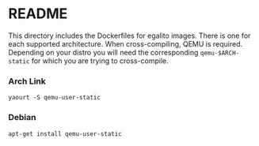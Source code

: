 # README
This directory includes the Dockerfiles for egalito images. There is one for each supported architecture.
When cross-compiling, QEMU is required. Depending on your distro you will need the corresponding `qemu-$ARCH-static` for which you are trying to cross-compile.

### Arch Link
`yaourt -S qemu-user-static`

### Debian
`apt-get install qemu-user-static`
